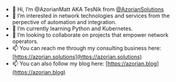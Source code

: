 - 👋 Hi, I’m @AzorianMatt AKA TesNik from [@AzorianSolutions](https://github.com/AzorianSolutions)
- 👀 I’m interested in network technologies and services from the perpective of automation and integration.
- 🌱 I’m currently learning Python and Kubernetes.
- 💞️ I’m looking to collaborate on projects that empower network operators.
- 📫 You can reach me through my consulting business here: [https://azorian.solutions](https://azorian.solutions)
- 📫 You can also follow my blog here: [https://azorian.blog](https://azorian.blog)

